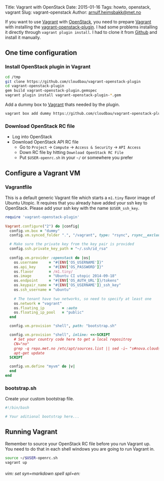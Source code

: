 Title: Vagrant with OpenStack
Date: 2015-01-16
Tags: howto, openstack, vagrant
Slug: vagrant-openstack
Author: arnulf.heimsbakk@met.no

[Vagrant]: https://www.vagrantup.com
[OpenStack]: http://www.openstack.org
[Github]: https://github.com
[vagrant-openstack-plugin]: https://github.com/cloudbau/vagrant-openstack-plugin

If you want to use [Vagrant] with [OpenStack], you need to prepare [Vagrant] with installing the [vagrant-openstack-plugin]. I had some problems installing it directly through `vagrant plugin install`. I had to clone it from [Github] and install it manually. 

## One time configuration

### Install OpenStack plugin in Vagrant

```bash
cd /tmp
git clone https://github.com/cloudbau/vagrant-openstack-plugin
cd vagrant-openstack-plugin
gem build vagrant-openstack-plugin.gemspec
vagrant plugin install vagrant-openstack-plugin-*.gem
```

Add a dummy box to [Vagrant] thats needed by the plugin.

```bash
vagrant box add dummy https://github.com/cloudbau/vagrant-openstack-plugin/raw/master/dummy.box
```

### Download OpenStack RC file 

* Log into OpenStack
* Download OpenStack API RC file
  * Go to `Project` -> `Compute` -> `Access & Security` -> `API Access` 
  * Down RC file by hitting `Download OpenStack RC File`
  * Put `$USER-openrc.sh` in your `~/` or somewhere you prefer

## Configure a Vagrant VM

### Vagrantfile

This is a default generic Vagrant file which starts a `m1.tiny` flavor image of Ubuntu Utopic. It requires that you already have added your ssh key to OpenStack. Please add your ssh key with the name `$USER_ssh_key`. 

```ruby
require 'vagrant-openstack-plugin'
                                                                               
Vagrant.configure("2") do |config|
  config.vm.box = "dummy"
  config.vm.synced_folder ".", "/vagrant", type: "rsync", rsync__exclude: ".git/"

  # Make sure the private key from the key pair is provided
  config.ssh.private_key_path = "~/.ssh/id_rsa"
                                                                                 
  config.vm.provider :openstack do |os|
    os.username     = "#{ENV['OS_USERNAME']}"
    os.api_key      = "#{ENV['OS_PASSWORD']}"
    os.flavor       = /m1.tiny/
    os.image        = "Ubuntu CI utopic 2014-09-18"
    os.endpoint     = "#{ENV['OS_AUTH_URL']}/tokens"
    os.keypair_name = "#{ENV['OS_USERNAME']}_ssh_key"
    os.ssh_username = "ubuntu"
    
    # The tenant have two networks, so need to specify at least one
    os.network = "vagrant"
    os.floating_ip        = :auto 
    os.floating_ip_pool   = "public"
  end

  config.vm.provision "shell", path: "bootstrap.sh"

  config.vm.provision "shell", inline: <<-SCRIPT
    # Set your country code here to get a local repositroy
    CN="no"
    grep -q repo.met.no /etc/apt/sources.list || sed -i~ "s#nova.clouds.archive.ubuntu.com#$CN.archive.ubuntu.com#g" /etc/apt/sources.list
    apt-get update
  SCRIPT

  config.vm.define "myvm" do |v|
  end
end 
```

### bootstrap.sh

Create your custom bootstrap file.

```bash
#!/bin/bash

# Your aditional bootstrap here...
```

## Running Vagrant 

Remember to source your OpenStack RC file before you run Vagrant up. You need to do that in each shell windows you are going to run Vagrant in.

```bash
source ~/$USER-openrc.sh
vagrant up
```

###### vim: set syn=markdown spell spl=en:

